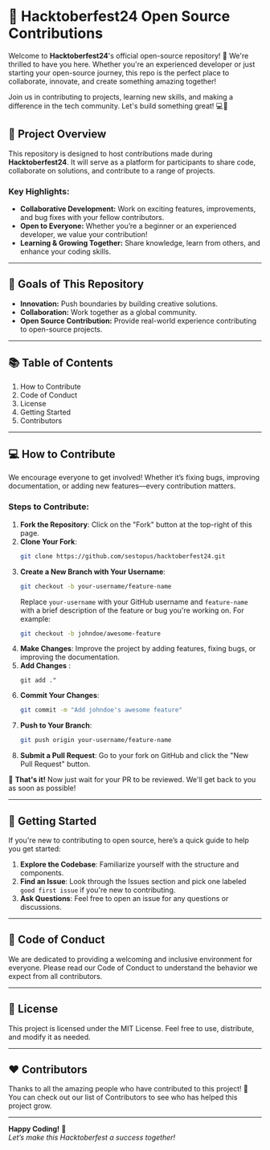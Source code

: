 # 🌟 Hacktoberfest24 Open Source Contributions

Welcome to **Hacktoberfest24**'s official open-source repository! 👋 We're thrilled to have you here. Whether you're an experienced developer or just starting your open-source journey, this repo is the perfect place to collaborate, innovate, and create something amazing together!

Join us in contributing to projects, learning new skills, and making a difference in the tech community. Let's build something great! 💻🎉

## 🚀 Project Overview

This repository is designed to host contributions made during **Hacktoberfest24**. It will serve as a platform for participants to share code, collaborate on solutions, and contribute to a range of projects.

### Key Highlights:
- **Collaborative Development:** Work on exciting features, improvements, and bug fixes with your fellow contributors.
- **Open to Everyone:** Whether you’re a beginner or an experienced developer, we value your contribution!
- **Learning & Growing Together:** Share knowledge, learn from others, and enhance your coding skills.

---

## 🎯 Goals of This Repository
- **Innovation:** Push boundaries by building creative solutions.
- **Collaboration:** Work together as a global community.
- **Open Source Contribution:** Provide real-world experience contributing to open-source projects.
  
---

## 📚 Table of Contents
1. How to Contribute
2. Code of Conduct
3. License
4. Getting Started
5. Contributors

---

## 💻 How to Contribute

We encourage everyone to get involved! Whether it’s fixing bugs, improving documentation, or adding new features—every contribution matters.

### Steps to Contribute:
1. **Fork the Repository**: Click on the "Fork" button at the top-right of this page.
2. **Clone Your Fork**: 
    ```bash
    git clone https://github.com/sestopus/hacktoberfest24.git
    ```
3. **Create a New Branch with Your Username**:
    ```bash
    git checkout -b your-username/feature-name
    ```
    Replace `your-username` with your GitHub username and `feature-name` with a brief description of the feature or bug you're working on. For example:
    ```bash
    git checkout -b johndoe/awesome-feature
    ```
4. **Make Changes**: Improve the project by adding features, fixing bugs, or improving the documentation.
5. **Add Changes** :
    ```bas
    git add ."
    ```
6. **Commit Your Changes**:
    ```bash
    git commit -m "Add johndoe's awesome feature"
    ```
7. **Push to Your Branch**:
    ```bash
    git push origin your-username/feature-name
    ```
8. **Submit a Pull Request**: Go to your fork on GitHub and click the "New Pull Request" button. 
   
🎉 **That's it!** Now just wait for your PR to be reviewed. We'll get back to you as soon as possible!

---

## 📖 Getting Started

If you're new to contributing to open source, here’s a quick guide to help you get started:

1. **Explore the Codebase**: Familiarize yourself with the structure and components.
2. **Find an Issue**: Look through the Issues section and pick one labeled `good first issue` if you're new to contributing.
3. **Ask Questions**: Feel free to open an issue for any questions or discussions.

---

## 🌟 Code of Conduct

We are dedicated to providing a welcoming and inclusive environment for everyone. Please read our Code of Conduct to understand the behavior we expect from all contributors.

---

## 📝 License

This project is licensed under the MIT License. Feel free to use, distribute, and modify it as needed.

---

## ❤️ Contributors

Thanks to all the amazing people who have contributed to this project! 🙌 You can check out our list of Contributors to see who has helped this project grow.

---

**Happy Coding!** 🎉  
*Let’s make this Hacktoberfest a success together!*
